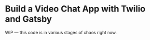 # Build a Video Chat App with Twilio and Gatsby

WIP — this code is in various stages of chaos right now.
